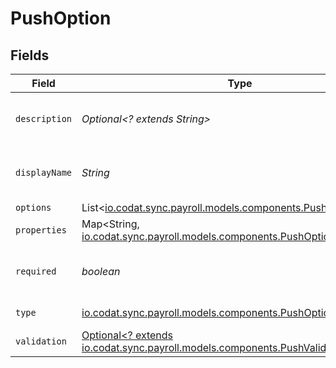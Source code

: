 # PushOption


## Fields

| Field                                                                                                                           | Type                                                                                                                            | Required                                                                                                                        | Description                                                                                                                     |
| ------------------------------------------------------------------------------------------------------------------------------- | ------------------------------------------------------------------------------------------------------------------------------- | ------------------------------------------------------------------------------------------------------------------------------- | ------------------------------------------------------------------------------------------------------------------------------- |
| `description`                                                                                                                   | *Optional<? extends String>*                                                                                                    | :heavy_minus_sign:                                                                                                              | A description of the property.                                                                                                  |
| `displayName`                                                                                                                   | *String*                                                                                                                        | :heavy_check_mark:                                                                                                              | The property's display name.                                                                                                    |
| `options`                                                                                                                       | List<[io.codat.sync.payroll.models.components.PushOptionChoice](../../models/components/PushOptionChoice.md)>                   | :heavy_minus_sign:                                                                                                              | N/A                                                                                                                             |
| `properties`                                                                                                                    | Map<String, [io.codat.sync.payroll.models.components.PushOptionProperty](../../models/components/PushOptionProperty.md)>        | :heavy_minus_sign:                                                                                                              | N/A                                                                                                                             |
| `required`                                                                                                                      | *boolean*                                                                                                                       | :heavy_check_mark:                                                                                                              | The property is required if `True`.                                                                                             |
| `type`                                                                                                                          | [io.codat.sync.payroll.models.components.PushOptionType](../../models/components/PushOptionType.md)                             | :heavy_check_mark:                                                                                                              | The option type.                                                                                                                |
| `validation`                                                                                                                    | [Optional<? extends io.codat.sync.payroll.models.components.PushValidationInfo>](../../models/components/PushValidationInfo.md) | :heavy_minus_sign:                                                                                                              | N/A                                                                                                                             |